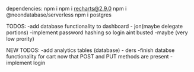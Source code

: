 dependencies: 
npm i
npm i recharts@2.9.0
npm i @neondatabase/serverless
npm i postgres

TODOS: 
-add database functionality to dashboard - jon(maybe delegate portions)
-implement password hashing so login aint busted -maybe (very low prority)

NEW TODOS:
-add analytics tables (database) - ders
-finish databse functionality for cart now that POST and PUT methods are present
-implement login






